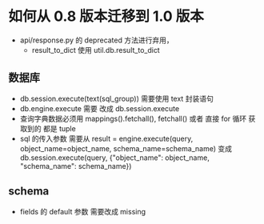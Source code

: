 # 如何从 0.8 版本迁移到 1.0 版本

- api/response.py 的 deprecated 方法进行弃用，
  - result_to_dict 使用 util.db.result_to_dict

## 数据库

- db.session.execute(text(sql_group)) 需要使用 text 封装语句
- db.engine.execute 需要 改成 db.session.execute
- 查询字典数据必须用 mappings().fetchall(), fetchall() 或者 直接 for 循环 获取到的 都是 tuple
- sql 的传入参数 需要从    result = engine.execute(query, object_name=object_name, schema_name=schema_name) 变成 db.session.execute(query, {"object_name": object_name, "schema_name": schema_name})

## schema

- fields 的 default 参数 需要改成 missing
